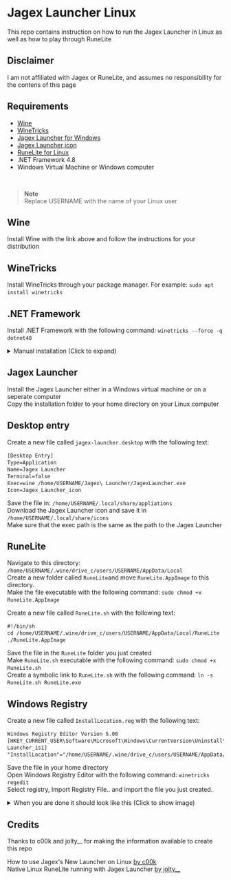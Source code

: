 # Jagex Launcher Linux

This repo contains instruction on how to run the Jagex Launcher in Linux as well as how to play through RuneLite

## Disclaimer

I am not affiliated with Jagex or RuneLite, and assumes no responsibility for the contens of this page

## Requirements

- [Wine](https://www.gloriouseggroll.tv/how-to-get-out-of-wine-dependency-hell)
- [WineTricks](https://github.com/Winetricks/winetricks)
- [Jagex Launcher for Windows](https://www.jagex.com/en-GB/launcher)
- [Jagex Launcher icon](https://runescape.wiki/images/Jagex_Launcher_icon.png)
- [RuneLite for Linux](https://runelite.net)
- .NET Framework 4.8
- Windows Virtual Machine or Windows computer
<br>

> **Note**<br>
> Replace USERNAME with the name of your Linux user

## Wine

Install Wine with the link above and follow the instructions for your distribution<br>

## WineTricks
Install WineTricks through your package manager. For example: `sudo apt install winetricks`

## .NET Framework

Install .NET Framework with the following command: `winetricks --force -q dotnet48`

<details>
<summary>Manual installation (Click to expand)</summary><br>

Start WineTricks with the following command: `winetricks --force`<br>
Ignore any pop-ups and keep pressing OK until you can proceed

Select "Select the default wineprefix and click OK"<br>
<img src="/assets/images/wineprefix.png"><br>

Select "Install a Windows DLL or component and click OK"<br>
<img src="/assets/images/component.png"><br>

Select "dotnet48" and click OK
<img src="/assets/images/dotnet48.png"><br>

Accept the license terms and click Install<br>
<img src="/assets/images/dotnet4setup.png">

If you get this warning just click Continue<br>
<img src="/assets/images/dotnetwarning.png"><br>

Accept the license terms and click Install<br>
<img src="/assets/images/dotnet4.8setup.png">

</details>

## Jagex Launcher
Install the Jagex Launcher either in a Windows virtual machine or on a seperate computer<br>
Copy the installation folder to your home directory on your Linux computer<br>

## Desktop entry
Create a new file called `jagex-launcher.desktop` with the following text:
```
[Desktop Entry]
Type=Application
Name=Jagex Launcher
Terminal=false
Exec=wine /home/USERNAME/Jagex\ Launcher/JagexLauncher.exe
Icon=Jagex_Launcher_icon
```

Save the file in: `/home/USERNAME/.local/share/appliations`<br>
Download the Jagex Launcher icon and save it in `/home/USERNAME/.local/share/icons`<br>
Make sure that the exec path is the same as the path to the Jagex Launcher<br>

## RuneLite

Navigate to this directory: `/home/USERNAME/.wine/drive_c/users/USERNAME/AppData/Local`<br>
Create a new folder called `RuneLite`and move `RuneLite.AppImage` to this directory.<br>
Make the file executable with the following command: `sudo chmod +x RuneLite.AppImage`<br>

Create a new file called `RuneLite.sh` with the following text:
```
#!/bin/sh
cd /home/USERNAME/.wine/drive_c/users/USERNAME/AppData/Local/RuneLite
./RuneLite.AppImage
```
Save the file in the `RuneLite` folder you just created<br>
Make `RuneLite.sh` executable with the following command: `sudo chmod +x RuneLite.sh`<br>
Create a symbolic link to `RuneLite.sh` with the following command: `ln -s RuneLite.sh RuneLite.exe`

## Windows Registry

Create a new file called `InstallLocation.reg` with the following text:
```
Windows Registry Editor Version 5.00
[HKEY_CURRENT_USER\Software\Microsoft\Windows\CurrentVersion\Uninstall\RuneLite Launcher_is1]
"InstallLocation"="/home/USERNAME/.wine/drive_c/users/USERNAME/AppData/Local/RuneLite"
```
Save the file in your home directory<br>
Open Windows Registry Editor with the following command: `winetricks regedit`<br>
Select registry, Import Registry File.. and import the file you just created.

<details>
<summary>When you are done it should look like this (Click to show image)</summary><br>
<img src="/assets/images/regedit.png">
</details>

## Credits

Thanks to c00k and jolty__ for making the information available to create this repo

How to use Jagex's New Launcher on Linux [by c00k](https://youtu.be/izLxF_Wwinw)
<br>
Native Linux RuneLite running with Jagex Launcher [by jolty__](https://www.reddit.com/r/2007scape/comments/uo1ey1/native_linux_runelite_running_with_jagex_launcher)


